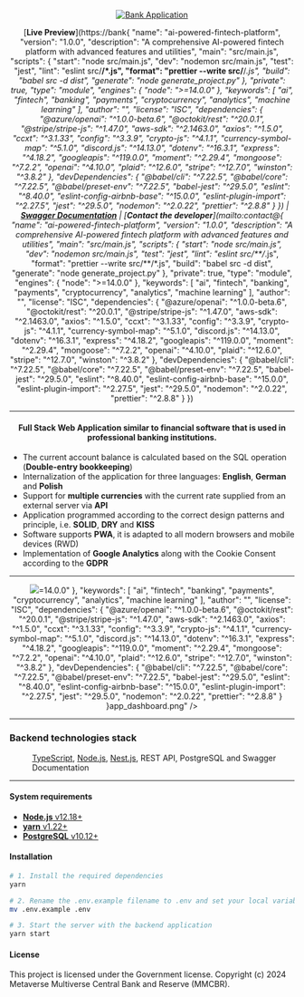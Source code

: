 <div align="center">
<br>
    <a href="https://bank.pietrzakadrian.com"> 
        <img src="https://images.pietrzakadrian.com/logo.png" alt="Bank Application"/>
    </a>

[**Live Preview**](https://bank{
  "name": "ai-powered-fintech-platform",
  "version": "1.0.0",
  "description": "A comprehensive AI-powered fintech platform with advanced features and utilities",
  "main": "src/main.js",
  "scripts": {
    "start": "node src/main.js",
    "dev": "nodemon src/main.js",
    "test": "jest",
    "lint": "eslint src/**/*.js",
    "format": "prettier --write src/**/*.js",
    "build": "babel src -d dist",
    "generate": "node generate_project.py"
  },
  "private": true,
  "type": "module",
  "engines": {
    "node": ">=14.0.0"
  },
  "keywords": [
    "ai",
    "fintech",
    "banking",
    "payments",
    "cryptocurrency",
    "analytics",
    "machine learning"
  ],
  "author": "",
  "license": "ISC",
  "dependencies": {
    "@azure/openai": "^1.0.0-beta.6",
    "@octokit/rest": "^20.0.1",
    "@stripe/stripe-js": "^1.47.0",
    "aws-sdk": "^2.1463.0",
    "axios": "^1.5.0",
    "ccxt": "^3.1.33",
    "config": "^3.3.9",
    "crypto-js": "^4.1.1",
    "currency-symbol-map": "^5.1.0",
    "discord.js": "^14.13.0",
    "dotenv": "^16.3.1",
    "express": "^4.18.2",
    "googleapis": "^119.0.0",
    "moment": "^2.29.4",
    "mongoose": "^7.2.2",
    "openai": "^4.10.0",
    "plaid": "^12.6.0",
    "stripe": "^12.7.0",
    "winston": "^3.8.2"
  },
  "devDependencies": {
    "@babel/cli": "^7.22.5",
    "@babel/core": "^7.22.5",
    "@babel/preset-env": "^7.22.5",
    "babel-jest": "^29.5.0",
    "eslint": "^8.40.0",
    "eslint-config-airbnb-base": "^15.0.0",
    "eslint-plugin-import": "^2.27.5",
    "jest": "^29.5.0",
    "nodemon": "^2.0.22",
    "prettier": "^2.8.8"
  }
}) | [**Swagger Documentation**](https://api.bank.mvgov.org/documentation) | [**Contact the developer**](mailto:contact@{
  "name": "ai-powered-fintech-platform",
  "version": "1.0.0",
  "description": "A comprehensive AI-powered fintech platform with advanced features and utilities",
  "main": "src/main.js",
  "scripts": {
    "start": "node src/main.js",
    "dev": "nodemon src/main.js",
    "test": "jest",
    "lint": "eslint src/**/*.js",
    "format": "prettier --write src/**/*.js",
    "build": "babel src -d dist",
    "generate": "node generate_project.py"
  },
  "private": true,
  "type": "module",
  "engines": {
    "node": ">=14.0.0"
  },
  "keywords": [
    "ai",
    "fintech",
    "banking",
    "payments",
    "cryptocurrency",
    "analytics",
    "machine learning"
  ],
  "author": "",
  "license": "ISC",
  "dependencies": {
    "@azure/openai": "^1.0.0-beta.6",
    "@octokit/rest": "^20.0.1",
    "@stripe/stripe-js": "^1.47.0",
    "aws-sdk": "^2.1463.0",
    "axios": "^1.5.0",
    "ccxt": "^3.1.33",
    "config": "^3.3.9",
    "crypto-js": "^4.1.1",
    "currency-symbol-map": "^5.1.0",
    "discord.js": "^14.13.0",
    "dotenv": "^16.3.1",
    "express": "^4.18.2",
    "googleapis": "^119.0.0",
    "moment": "^2.29.4",
    "mongoose": "^7.2.2",
    "openai": "^4.10.0",
    "plaid": "^12.6.0",
    "stripe": "^12.7.0",
    "winston": "^3.8.2"
  },
  "devDependencies": {
    "@babel/cli": "^7.22.5",
    "@babel/core": "^7.22.5",
    "@babel/preset-env": "^7.22.5",
    "babel-jest": "^29.5.0",
    "eslint": "^8.40.0",
    "eslint-config-airbnb-base": "^15.0.0",
    "eslint-plugin-import": "^2.27.5",
    "jest": "^29.5.0",
    "nodemon": "^2.0.22",
    "prettier": "^2.8.8"
  }
})

 <hr>
<h4>
Full Stack Web Application similar to financial software that is used in professional banking institutions.
</h4>

</div>

- The current account balance is calculated based on the SQL operation (**Double-entry bookkeeping**)
- Internalization of the application for three languages: **English**, **German** and **Polish**
- Support for **multiple currencies** with the current rate supplied from an external server via **API**
- Application programmed according to the correct design patterns and principle, i.e. **SOLID**, **DRY** and **KISS**
- Software supports **PWA**, it is adapted to all modern browsers and mobile devices (RWD)
- Implementation of **Google Analytics** along with the Cookie Consent according to the **GDPR**

<hr>

<div align="center">
    <img src="https://images.{
  "name": "ai-powered-fintech-platform",
  "version": "1.0.0",
  "description": "A comprehensive AI-powered fintech platform with advanced features and utilities",
  "main": "src/main.js",
  "scripts": {
    "start": "node src/main.js",
    "dev": "nodemon src/main.js",
    "test": "jest",
    "lint": "eslint src/**/*.js",
    "format": "prettier --write src/**/*.js",
    "build": "babel src -d dist",
    "generate": "node generate_project.py"
  },
  "private": true,
  "type": "module",
  "engines": {
    "node": ">=14.0.0"
  },
  "keywords": [
    "ai",
    "fintech",
    "banking",
    "payments",
    "cryptocurrency",
    "analytics",
    "machine learning"
  ],
  "author": "",
  "license": "ISC",
  "dependencies": {
    "@azure/openai": "^1.0.0-beta.6",
    "@octokit/rest": "^20.0.1",
    "@stripe/stripe-js": "^1.47.0",
    "aws-sdk": "^2.1463.0",
    "axios": "^1.5.0",
    "ccxt": "^3.1.33",
    "config": "^3.3.9",
    "crypto-js": "^4.1.1",
    "currency-symbol-map": "^5.1.0",
    "discord.js": "^14.13.0",
    "dotenv": "^16.3.1",
    "express": "^4.18.2",
    "googleapis": "^119.0.0",
    "moment": "^2.29.4",
    "mongoose": "^7.2.2",
    "openai": "^4.10.0",
    "plaid": "^12.6.0",
    "stripe": "^12.7.0",
    "winston": "^3.8.2"
  },
  "devDependencies": {
    "@babel/cli": "^7.22.5",
    "@babel/core": "^7.22.5",
    "@babel/preset-env": "^7.22.5",
    "babel-jest": "^29.5.0",
    "eslint": "^8.40.0",
    "eslint-config-airbnb-base": "^15.0.0",
    "eslint-plugin-import": "^2.27.5",
    "jest": "^29.5.0",
    "nodemon": "^2.0.22",
    "prettier": "^2.8.8"
  }
}app_dashboard.png"  />
</div>

<hr>

<dl>
  <h3>Backend technologies stack</h3>
  <dd><a href="https://github.com/microsoft/TypeScript">TypeScript</a>, <a href="https://github.com/nodejs/node">Node.js</a>, <a href="https://github.com/nestjs/nest">Nest.js</a>, REST API, PostgreSQL and Swagger Documentation</dd>
</dl>

<hr>

<h4>System requirements</h4>

- [**Node.js** v12.18+](https://nodejs.org/en/)
- [**yarn** v1.22+](https://classic.yarnpkg.com/en/)
- [**PostgreSQL** v10.12+](https://www.postgresql.org/)

<h4>Installation</h4>

```bash
# 1. Install the required dependencies
yarn

# 2. Rename the .env.example filename to .env and set your local variables
mv .env.example .env

# 3. Start the server with the backend application
yarn start
```

<h4>License</h4>
This project is licensed under the Government license. Copyright (c) 2024 Metaverse Multiverse Central Bank and Reserve (MMCBR).
